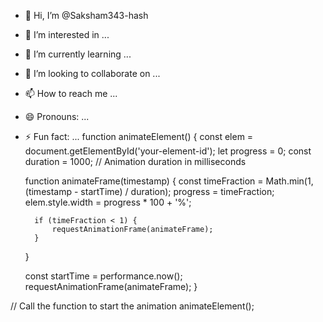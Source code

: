 - 👋 Hi, I’m @Saksham343-hash
- 👀 I’m interested in ...
- 🌱 I’m currently learning ...
- 💞️ I’m looking to collaborate on ...
- 📫 How to reach me ...
- 😄 Pronouns: ...
- ⚡ Fun fact: ...
function animateElement() {
    const elem = document.getElementById('your-element-id');
    let progress = 0;
    const duration = 1000; // Animation duration in milliseconds

    function animateFrame(timestamp) {
        const timeFraction = Math.min(1, (timestamp - startTime) / duration);
        progress = timeFraction;
        elem.style.width = progress * 100 + '%';

        if (timeFraction < 1) {
            requestAnimationFrame(animateFrame);
        }
    }

    const startTime = performance.now();
    requestAnimationFrame(animateFrame);
}

// Call the function to start the animation
animateElement();
<!---
Saksham343-hash/Saksham343-hash is a ✨ special ✨ repository because its `README.md` (this file) appears on your GitHub profile.
You can click the Preview link to take a look at your changes.
--->
